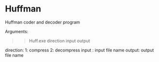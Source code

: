 # Huffman
Huffman coder and decoder program

Arguments:
>> Huff.exe direction input output

  direction:  1: compress
              2: decompress
  input : input file name 
  output: output file name 
